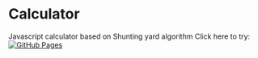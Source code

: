 # Calculator
Javascript calculator based on Shunting yard algorithm
Click here to try: [![GitHub Pages](https://img.shields.io/badge/GitHub-Pages-blue?logo=github)](https://T4IR0N.github.io/Calculator/)
